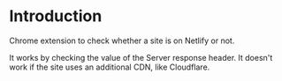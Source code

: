 # Introduction

Chrome extension to check whether a site is on Netlify or not.

It works by checking the value of the Server response header. It doesn't work if the site uses an additional CDN, like Cloudflare.
